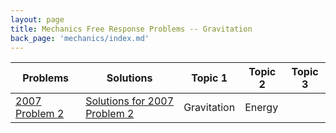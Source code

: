```yaml
---
layout: page
title: Mechanics Free Response Problems -- Gravitation
back_page: 'mechanics/index.md'
---
```

| Problems                                                                                                | Solutions                                                                                                                                            | Topic 1     | Topic 2 | Topic 3 |
| ------------------------------------------------------------------------------------------------------- | ---------------------------------------------------------------------------------------------------------------------------------------------------- | ----------- | ------- | ------- |
| [2007 Problem 2](https://drive.google.com/file/d/1EllLUKzGblJnjWAwNpW6AuKairULN7Cc/view?usp=share_link) | [Solutions for 2007 Problem 2](https://drive.google.com/open?id=1Fhebcf87H-5IEje7mfrZ7AbenBZuV5kE&authuser=matthew.dudak%40cusd200.org&usp=drive_fs) | Gravitation | Energy  |